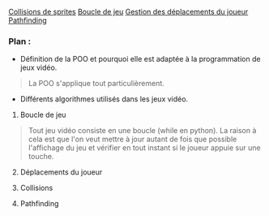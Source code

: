 [Collisions de sprites](https://www.video-game-coder.fr/creer-jeu-video/javascript-html5-collision-sprite/)
[Boucle de jeu](https://alexandre-laurent.developpez.com/tutoriels/programmation-jeux/boucle-de-jeu/)
[Gestion des déplacements du joueur](https://openclassrooms.com/forum/sujet/gestion-des-deplacements-dans-un-jeu-2d-76764)
[Pathfinding](https://www.createursdemondes.fr/creation-de-jeux-video/pathfinding-algorithmes-en-a/)

### Plan :
- Définition de la POO et pourquoi elle est adaptée à la programmation de jeux vidéo.
> La POO s'applique tout particulièrement.
- Différents algorithmes utilisés dans les jeux vidéo.
1. Boucle de jeu
> Tout jeu vidéo consiste en une boucle (while en python). La raison à cela est que l'on veut mettre à jour autant de fois que possible l'affichage du jeu et vérifier en tout instant si le joueur appuie sur une touche.
2. Déplacements du joueur
> 
3. Collisions
> 
4. Pathfinding
> 